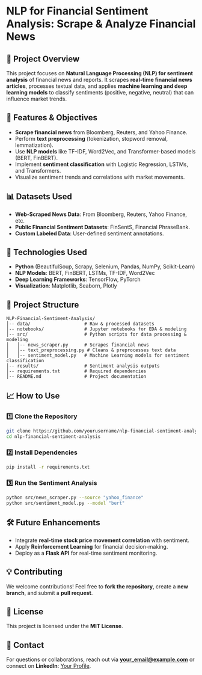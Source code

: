 # NLP for Financial Sentiment Analysis: Scrape & Analyze Financial News

## 📌 Project Overview
This project focuses on **Natural Language Processing (NLP) for sentiment analysis** of financial news and reports. It scrapes **real-time financial news articles**, processes textual data, and applies **machine learning and deep learning models** to classify sentiments (positive, negative, neutral) that can influence market trends.

## 🔹 Features & Objectives
- **Scrape financial news** from Bloomberg, Reuters, and Yahoo Finance.
- Perform **text preprocessing** (tokenization, stopword removal, lemmatization).
- Use **NLP models** like TF-IDF, Word2Vec, and Transformer-based models (BERT, FinBERT).
- Implement **sentiment classification** with Logistic Regression, LSTMs, and Transformers.
- Visualize sentiment trends and correlations with market movements.

## 📊 Datasets Used
- **Web-Scraped News Data**: From Bloomberg, Reuters, Yahoo Finance, etc.
- **Public Financial Sentiment Datasets**: FinSentS, Financial PhraseBank.
- **Custom Labeled Data**: User-defined sentiment annotations.

## 🚀 Technologies Used
- **Python** (BeautifulSoup, Scrapy, Selenium, Pandas, NumPy, Scikit-Learn)
- **NLP Models**: BERT, FinBERT, LSTMs, TF-IDF, Word2Vec
- **Deep Learning Frameworks**: TensorFlow, PyTorch
- **Visualization**: Matplotlib, Seaborn, Plotly

## 📌 Project Structure
```
NLP-Financial-Sentiment-Analysis/
│-- data/                    # Raw & processed datasets
│-- notebooks/               # Jupyter notebooks for EDA & modeling
│-- src/                     # Python scripts for data processing & modeling
│   │-- news_scraper.py      # Scrapes financial news
│   │-- text_preprocessing.py # Cleans & preprocesses text data
│   │-- sentiment_model.py   # Machine Learning models for sentiment classification
│-- results/                 # Sentiment analysis outputs
│-- requirements.txt         # Required dependencies
│-- README.md                # Project documentation
```

## 📈 How to Use
### 1️⃣ Clone the Repository
```sh
git clone https://github.com/yourusername/nlp-financial-sentiment-analysis.git
cd nlp-financial-sentiment-analysis
```
### 2️⃣ Install Dependencies
```sh
pip install -r requirements.txt
```
### 3️⃣ Run the Sentiment Analysis
```sh
python src/news_scraper.py --source "yahoo_finance"
python src/sentiment_model.py --model "bert"
```

## 🛠 Future Enhancements
- Integrate **real-time stock price movement correlation** with sentiment.
- Apply **Reinforcement Learning** for financial decision-making.
- Deploy as a **Flask API** for real-time sentiment monitoring.

## 💡 Contributing
We welcome contributions! Feel free to **fork the repository**, create a **new branch**, and submit a **pull request**.

## 📜 License
This project is licensed under the **MIT License**.

## 📩 Contact
For questions or collaborations, reach out via **your_email@example.com** or connect on **LinkedIn**: [Your Profile](https://linkedin.com/in/yourprofile).
